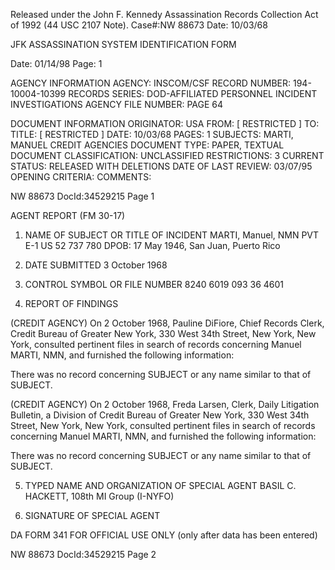 Released under the John F. Kennedy
Assassination Records Collection Act of
1992 (44 USC 2107 Note). Case#:NW 88673
Date: 10/03/68

JFK ASSASSINATION SYSTEM
IDENTIFICATION FORM

Date: 01/14/98
Page: 1

AGENCY INFORMATION
AGENCY: INSCOM/CSF
RECORD NUMBER: 194-10004-10399
RECORDS SERIES: DOD-AFFILIATED PERSONNEL INCIDENT INVESTIGATIONS
AGENCY FILE NUMBER: PAGE 64

DOCUMENT INFORMATION
ORIGINATOR: USA
FROM: [ RESTRICTED ]
TO:
TITLE: [ RESTRICTED ]
DATE: 10/03/68
PAGES: 1
SUBJECTS: MARTI, MANUEL
CREDIT AGENCIES
DOCUMENT TYPE: PAPER, TEXTUAL DOCUMENT
CLASSIFICATION: UNCLASSIFIED
RESTRICTIONS: 3
CURRENT STATUS: RELEASED WITH DELETIONS
DATE OF LAST REVIEW: 03/07/95
OPENING CRITERIA:
COMMENTS:

NW 88673 DocId:34529215 Page 1

AGENT REPORT
(FM 30-17)

1. NAME OF SUBJECT OR TITLE OF INCIDENT
MARTI, Manuel, NMN
PVT E-1 US 52 737 780
DPOB: 17 May 1946, San Juan, Puerto Rico

2. DATE SUBMITTED
3 October 1968

3. CONTROL SYMBOL OR FILE NUMBER
8240 6019
093 36 4601

4. REPORT OF FINDINGS

(CREDIT AGENCY) On 2 October 1968, Pauline DiFiore,
Chief Records Clerk, Credit Bureau of Greater New York, 330 West 34th Street,
New York, New York, consulted pertinent files in search of records concerning
Manuel MARTI, NMN, and furnished the following information:

There was no record concerning SUBJECT or any name similar to that
of SUBJECT.

(CREDIT AGENCY) On 2 October 1968, Freda Larsen,
Clerk, Daily Litigation Bulletin, a Division of Credit Bureau of Greater New
York, 330 West 34th Street, New York, New York, consulted pertinent files in
search of records concerning Manuel MARTI, NMN, and furnished
the following information:

There was no record concerning SUBJECT or any name similar to that
of SUBJECT.

5. TYPED NAME AND ORGANIZATION OF SPECIAL AGENT
BASIL C. HACKETT, 108th MI Group (I-NYFO)

6. SIGNATURE OF SPECIAL AGENT

DA FORM 341 FOR OFFICIAL USE ONLY
(only after data has been entered)

NW 88673 DocId:34529215 Page 2
